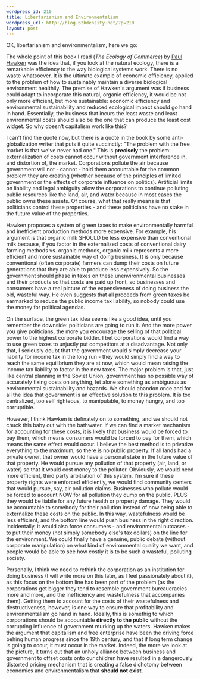 ```yaml
--- 
wordpress_id: 210
title: Libertarianism and Environmentalism
wordpress_url: http://blog.6thdensity.net/?p=210
layout: post
---
```

OK, libertarianism and environmentalism, here we go:

The whole point of this book I read (<em>The Ecology of Commerce</em>) by <a href="http://www.paulhawken.com">Paul Hawken</a> was the idea that, if you look at the natural ecology, there is a remarkable efficiency to the way biological systems work.  There is no waste whatsoever.  It is the ultimate example of economic efficiency, applied to the problem of how to sustainably maintain a diverse biological environment healthily.  The premise of Hawken's argument was if business could adapt to incorporate this natural, organic efficiency, it would be not only more efficient, but more sustainable: economic efficiency and environmental sustainability and reduced ecological impact should go hand in hand.  Essentially, the business that incurs the least waste and least environmental costs should also be the one that can produce the least cost widget.  So why doesn't capitalism work like this?

I can't find the quote now, but there is a quote in the book by some anti-globalization writer that puts it quite succinctly: "The problem with the free market is that we've never had one."  This is <strong>precisely</strong> the problem: externalization of costs cannot occur without government interference in, and distortion of, the market.  Corporations pollute the air because government will not - cannot - hold them accountable for the common problem they are creating (whether because of the principles of limited government or the effects of corporate influence on politics).  Artificial limits on liability and legal ambiguity allow the corporations to continue polluting public resources like the land, air, and water because in most cases the public owns these assets.  Of course, what that really means is that politicians control these properties - and these politicians have no stake in the future value of the properties.

Hawken proposes a system of green taxes to make environmentally harmful and inefficient production methods more expensive.  For example, his argument is that organic milk SHOULD be less expensive than conventional milk because, if you factor in the externalized costs of conventional dairy farming methods vs. organic methods, organic milk represents a more efficient and more sustainable way of doing business.  It is only because conventional (often corporate) farmers can dump their costs on future generations that they are able to produce less expensively.  So the government should phase in taxes on these unenvironmental businesses and their products so that costs are paid up front, so businesses and consumers have a real picture of the expensiveness of doing business the old, wasteful way.  He even suggests that all proceeds from green taxes be earmarked to reduce the public income tax liability, so nobody could use the money for political agendas.

On the surface, the green tax idea seems like a good idea, until you remember the downside: politicians are going to run it.  And the more power you give politicians, the more you encourage the selling of that political power to the highest corporate bidder.  I bet corporations would find a way to use green taxes to unjustly put competitors at a disadvantage.  Not only that, I seriously doubt that the government would simply decrease your liability for income tax in the long run - they would simply find a way to reach the same equilibrium they are at now, which would mean raising the income tax liability to factor in the new taxes.  The major problem is that, just like central planning in the Soviet Union, government has no possible way of accurately fixing costs on anything, let alone something as ambiguous as environmental sustainability and hazards.  We should abandon once and for all the idea that government is an effective solution to this problem.  It is too centralized, too self righteous, to manipulable, to money hungry, and too corruptible.

However, I think Hawken is definately on to something, and we should not chuck this baby out with the bathwater.  If we can find a market mechanism for accounting for these costs, it is likely that business would be forced to pay them, which means consumers would be forced to pay for them, which means the same effect would occur.  I believe the best method is to privatize everything to the maximum, so there is no public property.  If all lands had a private owner, that owner would have a personal stake in the future value of that property.  He would pursue any pollution of that property (air, land, or water) so that it would cost money to the polluter.  Obviously, we would need more efficient, third party arbitration of this system.  I'm sure if these property rights were enforced efficiently, we would find community centers that would pursue, say, air pollution claims.  Businesses who pollute would be forced to account NOW for all pollution they dump on the public, PLUS they would be liabile for any future health or property damage.  They would be accountable to somebody for their pollution instead of now being able to externalize these costs on the public.  In this way, wastefulness would be less efficient, and the bottom line would push business in the right direction.  Incidentally, it would also force consumers - and environmental nutcases -  to put their money (not simply somebody else's tax dollars) on the line for the environment.  We could finally have a genuine, public debate (without corporate manipulation) on what kind of environmental quality we want, and people would be able to see how costly it is to be such a wasteful, polluting society.

Personally, I think we need to rethink the corporation as an institution for doing business (I will write more on this later, as I feel passionately about it), as this focus on the bottom line has been part of the problem (as the corporations get bigger they tend to resemble government bureaucracies more and more, and the inefficiency and wastefulness that accompanies them).  Getting them to account for the costs of their wastefulness and destructiveness, however, is one way to ensure that profitability and environmentalism go hand in hand.  Ideally, this is somethig to which corporations should be accountable <strong>directly to the public</strong> without the corrupting influence of government murking up the waters.  Hawken makes the argument that capitalism and free enterprise have been the driving force behing human progress since the 19th century, and that if long term change is going to occur, it must occur in the market.  Indeed, the more we look at the picture, it turns out that an unholy alliance between business and government to offset costs onto our children have resulted in a dangerously distorted pricing mechanism that is creating a false dichotomy between economics and environmentalism that <strong>should not exist</strong>.
